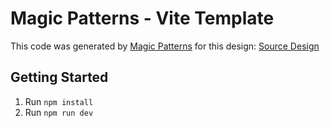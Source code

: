 # Magic Patterns - Vite Template

This code was generated by [Magic Patterns](https://magicpatterns.com) for this design: [Source Design](https://www.magicpatterns.com/c/4jw1nmhnr3kvzj75bbjvgj)

## Getting Started

1. Run `npm install`
2. Run `npm run dev`
